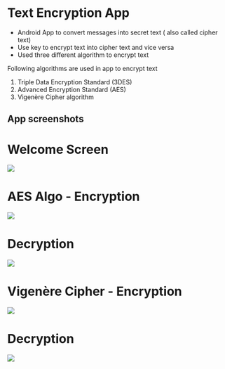 # Text Encryption App

* Android App to convert messages into secret text ( also called cipher text)
* Use key to encrypt text into cipher text and vice versa
* Used three different algorithm to encrypt text

Following algorithms are used in app to encrypt text
1) Triple Data Encryption Standard (3DES)
2) Advanced Encryption Standard (AES)
3) Vigenère Cipher algorithm

## App screenshots ##

# Welcome Screen
![](/screenshots/1.jpeg)
# AES Algo - Encryption
![](/screenshots/2.png)
# Decryption
![](/screenshots/3.png)
# Vigenère Cipher - Encryption
![](/screenshots/4.png)
# Decryption
![](/screenshots/5.png)
